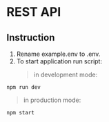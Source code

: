 # REST API

## Instruction

1. Rename example.env to .env.
2. To start application run script:
    > in development mode:

```
npm run dev
```

> in production mode:

```
npm start
```
